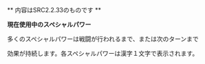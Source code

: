 ** 内容はSRC2.2.33のものです **

**現在使用中のスペシャルパワー**

多くのスペシャルパワーは戦闘が行われるまで、または次のターンまで

効果が持続します。各スペシャルパワーは漢字１文字で表示されます。

